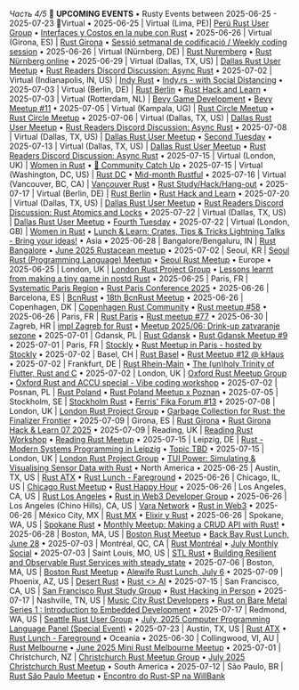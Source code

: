 *Часть 4/5*
📰 **UPCOMING EVENTS**
• Rusty Events between 2025\-06\-25 \- 2025\-07\-23 🦀Virtual
• 2025\-06\-25 \| Virtual \(Lima, PE\)\| [Perú Rust User Group](https://www.meetup.com/peru-rust-user-group/)
  • [Interfaces y Costos en la nube con Rust](https://www.meetup.com/peru-rust-user-group/events/308543965/)
• 2025\-06\-26 \| Virtual \(Girona, ES\) \| [Rust Girona](https://lu.ma/rust-girona)
  • [Sessió setmanal de codificació / Weekly coding session](https://lu.ma/cgamfls6)
• 2025\-06\-26 \| Virtual \(Nürnberg, DE\) \| [Rust Nuremberg](https://www.meetup.com/rust-noris)
  • [Rust Nürnberg online](https://www.meetup.com/rust-noris/events/304567869)
• 2025\-06\-29 \| Virtual \(Dallas, TX, US\) \| [Dallas Rust User Meetup](https://www.meetup.com/dallasrust)
  • [Rust Readers Discord Discussion: Async Rust](https://www.meetup.com/dallasrust/events/kvqfrtyhcjbmc)
• 2025\-07\-02 \| Virtual \(Indianapolis, IN, US\) \| [Indy Rust](https://www.meetup.com/indyrs)
  • [Indy\.rs \- with Social Distancing](https://www.meetup.com/indyrs/events/302031667)
• 2025\-07\-03 \| Virtual \(Berlin, DE\) \| [Rust Berlin](https://www.meetup.com/rust-berlin/events/)
  • [Rust Hack and Learn](https://www.meetup.com/rust-berlin/events/300820304)
• 2025\-07\-03 \| Virtual \(Rotterdam, NL\) \| [Bevy Game Development](https://www.meetup.com/bevy-game-development/events/)
  • [Bevy Meetup \#11](https://www.meetup.com/bevy-game-development/events/308463394)
• 2025\-07\-05 \| Virtual \(Kampala, UG\) \| [Rust Circle Meetup](https://www.eventbrite.com/o/rust-circle-kampala-65249289033)
  • [Rust Circle Meetup](https://www.eventbrite.com/e/rust-circle-meetup-tickets-628763176587)
• 2025\-07\-06 \| Virtual \(Dallas, TX, US\) \| [Dallas Rust User Meetup](https://www.meetup.com/dallasrust/events/)
  • [Rust Readers Discord Discussion: Async Rust](https://www.meetup.com/dallasrust/events/308298511)
• 2025\-07\-08 \| Virtual \(Dallas, TX, US\) \| [Dallas Rust User Meetup](https://www.meetup.com/dallasrust/events/)
  • [Second Tuesday](https://www.meetup.com/dallasrust/events/305361452)
• 2025\-07\-13 \| Virtual \(Dallas, TX, US\) \| [Dallas Rust User Meetup](https://www.meetup.com/dallasrust/events/)
  • [Rust Readers Discord Discussion: Async Rust](https://www.meetup.com/dallasrust/events/308298512)
• 2025\-07\-15 \| Virtual \(London, UK\) \| [Women in Rust](https://www.meetup.com/women-in-rust/events/)
  • [👋 Community Catch Up](https://www.meetup.com/women-in-rust/events/307560349)
• 2025\-07\-15 \| Virtual \(Washington, DC, US\) \| [Rust DC](https://www.meetup.com/rustdc/events/)
  • [Mid\-month Rustful](https://www.meetup.com/rustdc/events/306757755)
• 2025\-07\-16 \| Virtual \(Vancouver, BC, CA\) \| [Vancouver Rust](https://www.meetup.com/vancouver-rust/events/)
  • [Rust Study/Hack/Hang\-out](https://www.meetup.com/vancouver-rust/events/307731031)
• 2025\-07\-17 \| Virtual \(Berlin, DE\) \| [Rust Berlin](https://www.meetup.com/rust-berlin/events/)
  • [Rust Hack and Learn](https://www.meetup.com/rust-berlin/events/300820305)
• 2025\-07\-20 \| Virtual \(Dallas, TX, US\) \| [Dallas Rust User Meetup](https://www.meetup.com/dallasrust/events/)
  • [Rust Readers Discord Discussion: Rust Atomics and Locks](https://www.meetup.com/dallasrust/events/308383001)
• 2025\-07\-22 \| Virtual \(Dallas, TX, US\) \| [Dallas Rust User Meetup](https://www.meetup.com/dallasrust/events/)
  • [Fourth Tuesday](https://www.meetup.com/dallasrust/events/tgctrtyhckbdc)
• 2025\-07\-22 \| Virtual \(London, GB\) \| [Women in Rust](https://www.meetup.com/women-in-rust/events/)
  • [Lunch & Learn: Crates, Tips & Tricks Lightning Talks \- Bring your ideas\!](https://www.meetup.com/women-in-rust/events/307560304)
• Asia
• 2025\-06\-28 \| Bangalore/Bengaluru, IN \| [Rust Bangalore](https://hasgeek.com/rustbangalore)
  • [June 2025 Rustacean meetup](https://hasgeek.com/rustbangalore/june-2025-rustacean-meetup/)
• 2025\-07\-02 \| Seoul, KR \| [Seoul Rust \(Programming Language\) Meetup](https://www.meetup.com/rust-seoul-meetup/events/)
  • [Seoul Rust Meetup](https://www.meetup.com/rust-seoul-meetup/events/308408246)
• Europe
• 2025\-06\-25 \| London, UK \| [London Rust Project Group](https://www.meetup.com/london-rust-project-group)
  • [Lessons learnt from making a tiny game in nostd Rust](https://www.meetup.com/london-rust-project-group/events/306809962)
• 2025\-06\-25 \| Paris, FR \| [Systematic Paris Region](https://systematic-paris-region.org/)
  • [Rust Paris Conference 2025](https://my.weezevent.com/rust-paris-2025)
• 2025\-06\-26 \| Barcelona, ES \| [BcnRust](https://www.meetup.com/bcnrust/events/)
  • [18th BcnRust Meetup](https://www.meetup.com/bcnrust/events/308399403)
• 2025\-06\-26 \| Copenhagen, DK \| [Copenhagen Rust Community](https://www.meetup.com/copenhagen-rust-community)
  • [Rust meetup \#58](https://www.meetup.com/copenhagen-rust-community/events/308161212)
• 2025\-06\-26 \| Paris, FR \| [Rust Paris](https://www.meetup.com/rust-paris/events/)
  • [Rust meetup \#77](https://www.meetup.com/rust-paris/events/308416060)
• 2025\-06\-30 \| Zagreb, HR \| [impl Zagreb for Rust](https://www.meetup.com/zagreb-rust-meetup/events/)
  • [Meetup 2025/06: Drink\-up zatvaranje sezone](https://www.meetup.com/zagreb-rust-meetup/events/308477879)
• 2025\-07\-01 \| Gdansk, PL \| [Rust Gdansk](https://www.meetup.com/rust-gdansk/events/)
  • [Rust Gdansk Meetup \#9](https://www.meetup.com/rust-gdansk/events/308349712)
• 2025\-07\-01 \| Paris, FR \| [Stockly](https://www.eventbrite.fr/o/stockly-42274765293)
  • [Rust Meetup in Paris \- hosted by Stockly](https://www.eventbrite.fr/e/rust-meetup-in-paris-hosted-by-stockly-tickets-1407389873999)
• 2025\-07\-02 \| Basel, CH \| [Rust Basel](https://www.meetup.com/rust-basel)
  • [Rust Meetup \#12 @ kHaus](https://www.meetup.com/rust-basel/events/307567391)
• 2025\-07\-02 \| Frankfurt, DE \| [Rust Rhein\-Main](https://www.meetup.com/rust-rhein-main/events/)
  • [The \(un\)holy Trinity of Flutter, Rust and C](https://www.meetup.com/rust-rhein-main/events/308609465)
• 2025\-07\-02 \| London, UK \| [Oxford Rust Meetup Group](https://www.meetup.com/oxford-rust-meetup-group/)
  • [Oxford Rust and ACCU special \- Vibe coding workshop](https://www.meetup.com/oxford-rust-meetup-group/events/308435063/)
• 2025\-07\-02 \| Posnan, PL \| [Rust Poland](https://www.meetup.com/rust-poland-meetup/)
  • [Rust Poland Meetup x Poznan](https://www.meetup.com/rust-poland-meetup/events/308480357)
• 2025\-07\-05 \| Stockholm, SE \| [Stockholm Rust](https://www.meetup.com/stockholm-rust/events/)
  • [Ferris' Fika Forum \#13](https://www.meetup.com/stockholm-rust/events/308530949)
• 2025\-07\-08 \| London, UK \| [London Rust Project Group](https://www.meetup.com/london-rust-project-group/events/)
  • [Garbage Collection for Rust: the Finalizer Frontier](https://www.meetup.com/london-rust-project-group/events/308443710)
• 2025\-07\-09 \| Girona, ES \| [Rust Girona](https://lu.ma/rust-girona)
  • [Rust Girona Hack & Learn 07 2025](https://lu.ma/hismn492)
• 2025\-07\-09 \| Reading, UK \| [Reading Rust Workshop](https://www.meetup.com/reading-rust-workshop/events/)
  • [Reading Rust Meetup](https://www.meetup.com/reading-rust-workshop/events/wrdkmtyhckbmb)
• 2025\-07\-15 \| Leipzig, DE \| [Rust \- Modern Systems Programming in Leipzig](https://www.meetup.com/rust-modern-systems-programming-in-leipzig/events/)
  • [Topic TBD](https://www.meetup.com/rust-modern-systems-programming-in-leipzig/events/308592246)
• 2025\-07\-15 \| London, UK \| [London Rust Project Group](https://www.meetup.com/london-rust-project-group/events/)
  • [TUI Power: Simulating & Visualising Sensor Data with Rust](https://www.meetup.com/london-rust-project-group/events/308434768)
• North America
• 2025\-06\-25 \| Austin, TX, US \| [Rust ATX](https://www.meetup.com/rust-atx)
  • [Rust Lunch \- Fareground](https://www.meetup.com/rust-atx/events/xvkdgtyhcjbhc)
• 2025\-06\-26 \| Chicago, IL, US \| [Chicago Rust Meetup](https://www.meetup.com/chicago-rust-meetup/events/)
  • [Rust Happy Hour](https://www.meetup.com/chicago-rust-meetup/events/308562608)
• 2025\-06\-26 \| Los Angeles, CA, US \| [Rust Los Angeles](https://www.meetup.com/rust-los-angeles/events/)
  • [Rust in Web3 Developer Group](https://www.meetup.com/rust-los-angeles/events/308401269)
• 2025\-06\-26 \| Los Angeles \(Chino Hills\), CA, US \| [Vara Network](https://lu.ma/events-by-vara-gear)
  • [Rust in Web3](https://lu.ma/ek8jx2r3)
• 2025\-06\-26 \| México City, MX \| [Rust MX](https://www.meetup.com/rust-mx/events/)
  • [Elixir y Rust](https://www.meetup.com/rust-mx/events/308579237)
• 2025\-06\-26 \| Spokane, WA, US \| [Spokane Rust](https://www.meetup.com/spokane-rust)
  • [Monthly Meetup: Making a CRUD API with Rust\!](https://www.meetup.com/spokane-rust/events/307969600)
• 2025\-06\-28 \| Boston, MA, US \| [Boston Rust Meetup](https://www.meetup.com/bostonrust)
  • [Back Bay Rust Lunch, June 28](https://www.meetup.com/bostonrust/events/307936269)
• 2025\-07\-03 \| Montréal, QC, CA \| [Rust Montréal](https://www.meetup.com/rust-montreal/events/)
  • [July Monthly Social](https://www.meetup.com/rust-montreal/events/308532058)
• 2025\-07\-03 \| Saint Louis, MO, US \| [STL Rust](https://www.meetup.com/stl-rust/events/)
  • [Building Resilient and Observable Rust Services with steady\_state](https://www.meetup.com/stl-rust/events/306345853)
• 2025\-07\-06 \| Boston, MA, US \| [Boston Rust Meetup](https://www.meetup.com/bostonrust/events/)
  • [Alewife Rust Lunch, July 6](https://www.meetup.com/bostonrust/events/307936287)
• 2025\-07\-09 \| Phoenix, AZ, US \| [Desert Rust](https://www.meetup.com/desert-rustaceans/events/)
  • [Rust <\> AI](https://www.meetup.com/desert-rustaceans/events/308507249/)
• 2025\-07\-15 \| San Francisco, CA, US \| [San Francisco Rust Study Group](https://www.meetup.com/san-francisco-rust-study-group/events/)
  • [Rust Hacking in Person](https://www.meetup.com/san-francisco-rust-study-group/events/307931266)
• 2025\-07\-17 \| Nashville, TN, US \| [Music City Rust Developers](https://www.meetup.com/music-city-rust-developers/events/)
  • [Rust on Bare Metal Series 1 : Introduction to Embedded Development](https://www.meetup.com/music-city-rust-developers/events/304333113)
• 2025\-07\-17 \| Redmond, WA, US \| [Seattle Rust User Group](https://www.meetup.com/join-srug/events/)
  • [July, 2025 Computer Programming Language Panel \(Special Event\)](https://www.meetup.com/seattle-rust-user-group/events/307698855)
• 2025\-07\-23 \| Austin, TX, US \| [Rust ATX](https://www.meetup.com/rust-atx/events/)
  • [Rust Lunch \- Fareground](https://www.meetup.com/rust-atx/events/xvkdgtyhckbfc)
• Oceania
• 2025\-06\-30 \| Collingwood, VI, AU \| [Rust Melbourne](https://www.meetup.com/rust-melbourne/events/)
  • [June 2025 Mini Rust Melbourne Meetup](https://www.meetup.com/rust-melbourne/events/308546374)
• 2025\-07\-01 \| Christchurch, NZ \| [Christchurch Rust Meetup Group](https://www.meetup.com/christchurch-rustlang-meetup-group/events/)
  • [July 2025 Christchurch Rust Meetup](https://www.meetup.com/christchurch-rustlang-meetup-group/events/308605782)
• South America
• 2025\-07\-12 \| São Paulo, BR \| [Rust São Paulo Meetup](https://www.meetup.com/rust-sao-paulo-meetup/events/)
  • [Encontro do Rust\-SP na WillBank](https://www.meetup.com/rust-sao-paulo-meetup/events/307308851)
